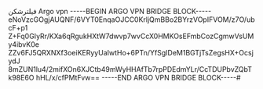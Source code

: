فیلترشکن Argo vpn
-----BEGIN ARGO VPN BRIDGE BLOCK-----
eNoVzcGOgjAUQNF/6VYT0EnqaOJCC0KrljQmBBo2BYrzVOpIFVOM/z7O/ubcF+p1
Z+Fq0GIyRr/KXa6qRgukHXtW7dwvp7wvCcX0HMKOsEFmbCozCgmwVsUMy4ibvK0e
ZZv6FJ5QRXNXf3oeiKERyyUaIwtHo+6PTn/YfSgIDeM1BGTjTsZegsHX+OcsjydJ
8mZUN1lu4/2mifXOn6XJCtb49mWyHHAfTb7rpPDEdmYLr/CcTDUPbvZQbTk98E6O
hHL/x/cfPMtFvw==
-----END ARGO VPN BRIDGE BLOCK-----#
